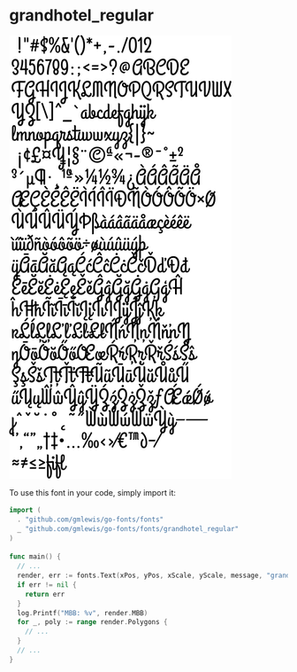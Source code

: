 # grandhotel_regular

![grandhotel_regular](grandhotel_regular.png)

To use this font in your code, simply import it:

```go
import (
  . "github.com/gmlewis/go-fonts/fonts"
  _ "github.com/gmlewis/go-fonts/fonts/grandhotel_regular"
)

func main() {
  // ...
  render, err := fonts.Text(xPos, yPos, xScale, yScale, message, "grandhotel_regular", Center)
  if err != nil {
    return err
  }
  log.Printf("MBB: %v", render.MBB)
  for _, poly := range render.Polygons {
    // ...
  }
  // ...
}
```
